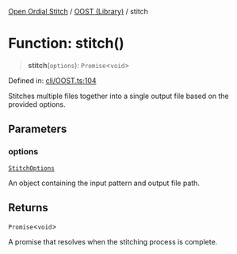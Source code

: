 [Open Ordial Stitch](../../README.md) / [OOST (Library)](../README.md) / stitch

# Function: stitch()

> **stitch**(`options`): `Promise`\<`void`\>

Defined in: [cli/OOST.ts:104](https://github.com/open-ordinal/open-ordinal-stitch/blob/d39067d3efb0c294894ed876141d2df8afa60670/src/cli/OOST.ts#L104)

Stitches multiple files together into a single output file based on the provided options.

## Parameters

### options

[`StitchOptions`](../classes/StitchOptions.md)

An object containing the input pattern and output file path.

## Returns

`Promise`\<`void`\>

A promise that resolves when the stitching process is complete.
